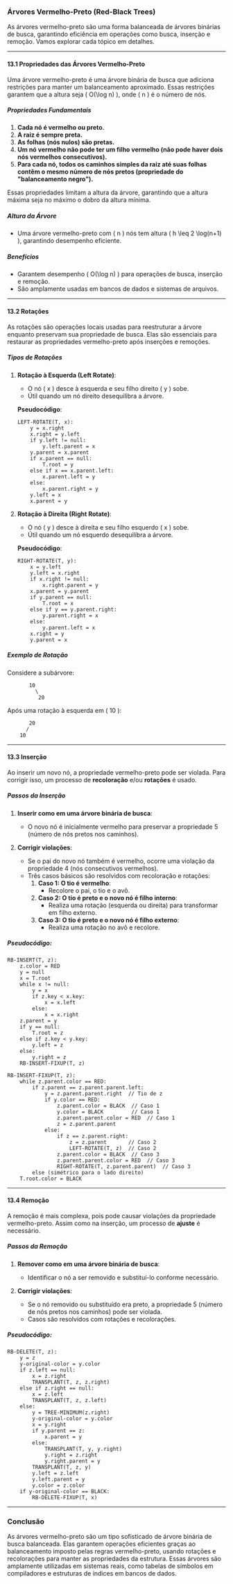 ### **Árvores Vermelho-Preto (Red-Black Trees)**

As árvores vermelho-preto são uma forma balanceada de árvores binárias de busca, garantindo eficiência em operações como busca, inserção e remoção. Vamos explorar cada tópico em detalhes.

---

#### **13.1 Propriedades das Árvores Vermelho-Preto**

Uma árvore vermelho-preto é uma árvore binária de busca que adiciona restrições para manter um balanceamento aproximado. Essas restrições garantem que a altura seja \( O(\log n) \), onde \( n \) é o número de nós.

##### **Propriedades Fundamentais**
1. **Cada nó é vermelho ou preto.**
2. **A raiz é sempre preta.**
3. **As folhas (nós nulos) são pretas.**
4. **Um nó vermelho não pode ter um filho vermelho (não pode haver dois nós vermelhos consecutivos).**
5. **Para cada nó, todos os caminhos simples da raiz até suas folhas contêm o mesmo número de nós pretos (propriedade do "balanceamento negro").**

Essas propriedades limitam a altura da árvore, garantindo que a altura máxima seja no máximo o dobro da altura mínima.

##### **Altura da Árvore**
- Uma árvore vermelho-preto com \( n \) nós tem altura \( h \leq 2 \log(n+1) \), garantindo desempenho eficiente.

##### **Benefícios**
- Garantem desempenho \( O(\log n) \) para operações de busca, inserção e remoção.
- São amplamente usadas em bancos de dados e sistemas de arquivos.

---

#### **13.2 Rotações**

As rotações são operações locais usadas para reestruturar a árvore enquanto preservam sua propriedade de busca. Elas são essenciais para restaurar as propriedades vermelho-preto após inserções e remoções.

##### **Tipos de Rotações**
1. **Rotação à Esquerda (Left Rotate)**:
   - O nó \( x \) desce à esquerda e seu filho direito \( y \) sobe.
   - Útil quando um nó direito desequilibra a árvore.

   **Pseudocódigo**:
   ```pseudo
   LEFT-ROTATE(T, x):
       y = x.right
       x.right = y.left
       if y.left != null:
           y.left.parent = x
       y.parent = x.parent
       if x.parent == null:
           T.root = y
       else if x == x.parent.left:
           x.parent.left = y
       else:
           x.parent.right = y
       y.left = x
       x.parent = y
   ```

2. **Rotação à Direita (Right Rotate)**:
   - O nó \( y \) desce à direita e seu filho esquerdo \( x \) sobe.
   - Útil quando um nó esquerdo desequilibra a árvore.

   **Pseudocódigo**:
   ```pseudo
   RIGHT-ROTATE(T, y):
       x = y.left
       y.left = x.right
       if x.right != null:
           x.right.parent = y
       x.parent = y.parent
       if y.parent == null:
           T.root = x
       else if y == y.parent.right:
           y.parent.right = x
       else:
           y.parent.left = x
       x.right = y
       y.parent = x
   ```

##### **Exemplo de Rotação**
Considere a subárvore:
```
       10
         \
          20
```
Após uma rotação à esquerda em \( 10 \):
```
       20
      /
    10
```

---

#### **13.3 Inserção**

Ao inserir um novo nó, a propriedade vermelho-preto pode ser violada. Para corrigir isso, um processo de **recoloração** e/ou **rotações** é usado.

##### **Passos da Inserção**
1. **Inserir como em uma árvore binária de busca**:
   - O novo nó é inicialmente vermelho para preservar a propriedade 5 (número de nós pretos nos caminhos).

2. **Corrigir violações**:
   - Se o pai do novo nó também é vermelho, ocorre uma violação da propriedade 4 (nós consecutivos vermelhos).
   - Três casos básicos são resolvidos com recoloração e rotações:
     1. **Caso 1: O tio é vermelho**:
        - Recolore o pai, o tio e o avô.
     2. **Caso 2: O tio é preto e o novo nó é filho interno**:
        - Realiza uma rotação (esquerda ou direita) para transformar em filho externo.
     3. **Caso 3: O tio é preto e o novo nó é filho externo**:
        - Realiza uma rotação no avô e recolore.

##### **Pseudocódigo**:
```pseudo
RB-INSERT(T, z):
    z.color = RED
    y = null
    x = T.root
    while x != null:
        y = x
        if z.key < x.key:
            x = x.left
        else:
            x = x.right
    z.parent = y
    if y == null:
        T.root = z
    else if z.key < y.key:
        y.left = z
    else:
        y.right = z
    RB-INSERT-FIXUP(T, z)

RB-INSERT-FIXUP(T, z):
    while z.parent.color == RED:
        if z.parent == z.parent.parent.left:
            y = z.parent.parent.right  // Tio de z
            if y.color == RED:
                z.parent.color = BLACK  // Caso 1
                y.color = BLACK         // Caso 1
                z.parent.parent.color = RED  // Caso 1
                z = z.parent.parent
            else:
                if z == z.parent.right:
                    z = z.parent       // Caso 2
                    LEFT-ROTATE(T, z)  // Caso 2
                z.parent.color = BLACK  // Caso 3
                z.parent.parent.color = RED  // Caso 3
                RIGHT-ROTATE(T, z.parent.parent)  // Caso 3
        else (simétrico para o lado direito)
    T.root.color = BLACK
```

---

#### **13.4 Remoção**

A remoção é mais complexa, pois pode causar violações da propriedade vermelho-preto. Assim como na inserção, um processo de **ajuste** é necessário.

##### **Passos da Remoção**
1. **Remover como em uma árvore binária de busca**:
   - Identificar o nó a ser removido e substituí-lo conforme necessário.

2. **Corrigir violações**:
   - Se o nó removido ou substituído era preto, a propriedade 5 (número de nós pretos nos caminhos) pode ser violada.
   - Casos são resolvidos com rotações e recolorações.

##### **Pseudocódigo**:
```pseudo
RB-DELETE(T, z):
    y = z
    y-original-color = y.color
    if z.left == null:
        x = z.right
        TRANSPLANT(T, z, z.right)
    else if z.right == null:
        x = z.left
        TRANSPLANT(T, z, z.left)
    else:
        y = TREE-MINIMUM(z.right)
        y-original-color = y.color
        x = y.right
        if y.parent == z:
            x.parent = y
        else:
            TRANSPLANT(T, y, y.right)
            y.right = z.right
            y.right.parent = y
        TRANSPLANT(T, z, y)
        y.left = z.left
        y.left.parent = y
        y.color = z.color
    if y-original-color == BLACK:
        RB-DELETE-FIXUP(T, x)
```

---

### **Conclusão**

As árvores vermelho-preto são um tipo sofisticado de árvore binária de busca balanceada. Elas garantem operações eficientes graças ao balanceamento imposto pelas regras vermelho-preto, usando rotações e recolorações para manter as propriedades da estrutura. Essas árvores são amplamente utilizadas em sistemas reais, como tabelas de símbolos em compiladores e estruturas de índices em bancos de dados.
